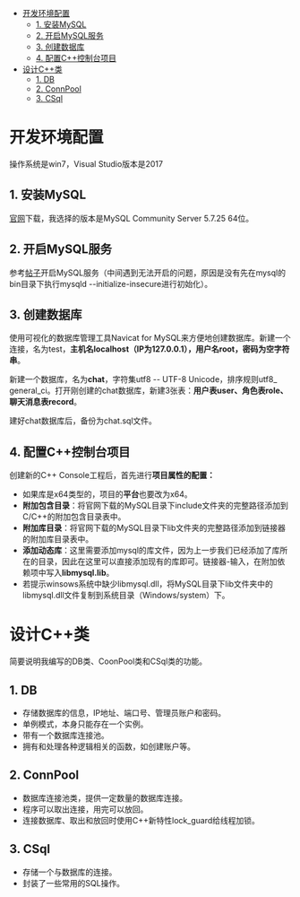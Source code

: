 
<!-- @import "[TOC]" {cmd="toc" depthFrom=1 depthTo=6 orderedList=false} -->

<!-- code_chunk_output -->

* [开发环境配置](#开发环境配置)
	* [1. 安装MySQL](#1-安装mysql)
	* [2. 开启MySQL服务](#2-开启mysql服务)
	* [3. 创建数据库](#3-创建数据库)
	* [4. 配置C++控制台项目](#4-配置c控制台项目)
* [设计C++类](#设计c类)
	* [1. DB](#1-db)
	* [2. ConnPool](#2-connpool)
	* [3. CSql](#3-csql)

<!-- /code_chunk_output -->


# 开发环境配置

操作系统是win7，Visual Studio版本是2017

## 1. 安装MySQL

[官网](https://www.mysql.com/downloads/)下载，我选择的版本是MySQL Community Server 5.7.25 64位。

## 2. 开启MySQL服务

参考[帖子](https://blog.csdn.net/mhmyqn/article/details/17043921)开启MySQL服务（中间遇到无法开启的问题，原因是没有先在mysql的bin目录下执行mysqld  --initialize-insecure进行初始化）。

## 3. 创建数据库

使用可视化的数据库管理工具Navicat for MySQL来方便地创建数据库。新建一个连接，名为test，**主机名localhost（IP为127.0.0.1），用户名root，密码为空字符串**。

新建一个数据库，名为**chat**，字符集utf8 -- UTF-8 Unicode，排序规则utf8_ general_ci。打开刚创建的chat数据库，新建3张表：**用户表user、角色表role、聊天消息表record**。

建好chat数据库后，备份为chat.sql文件。

## 4. 配置C++控制台项目

创建新的C++ Console工程后，首先进行**项目属性的配置：**

- 如果库是x64类型的，项目的**平台**也要改为x64。
- **附加包含目录**：将官网下载的MySQL目录下include文件夹的完整路径添加到C/C++的附加包含目录表中。
- **附加库目录**：将官网下载的MySQL目录下lib文件夹的完整路径添加到链接器的附加库目录表中。
- **添加动态库**：这里需要添加mysql的库文件，因为上一步我们已经添加了库所在的目录，因此在这里可以直接添加现有的库即可。链接器-输入，在附加依赖项中写入**libmysql.lib**。
- 若提示winsows系统中缺少libmysql.dll，将MySQL目录下lib文件夹中的libmysql.dll文件复制到系统目录（Windows/system）下。

# 设计C++类

简要说明我编写的DB类、CoonPool类和CSql类的功能。

## 1. DB

- 存储数据库的信息，IP地址、端口号、管理员账户和密码。
- 单例模式，本身只能存在一个实例。
- 带有一个数据库连接池。
- 拥有和处理各种逻辑相关的函数，如创建账户等。

## 2. ConnPool

- 数据库连接池类，提供一定数量的数据库连接。
- 程序可以取出连接，用完可以放回。
- 连接数据库、取出和放回时使用C++新特性lock_guard给线程加锁。

## 3. CSql

- 存储一个与数据库的连接。
- 封装了一些常用的SQL操作。
